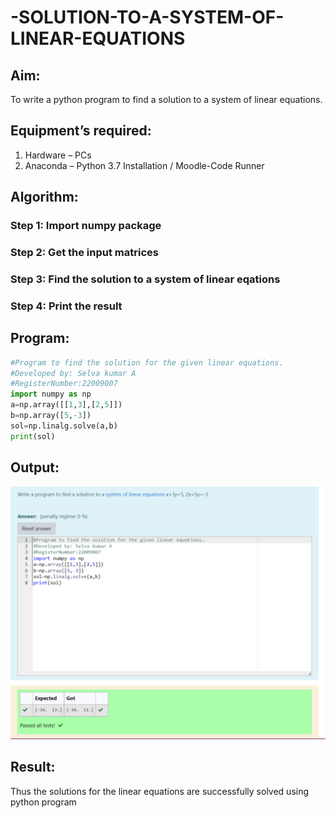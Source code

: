 # -SOLUTION-TO-A-SYSTEM-OF-LINEAR-EQUATIONS

## Aim:
To write a python program to find a solution to a system of linear equations.

## Equipment’s required:
1. 	Hardware – PCs
2. 	Anaconda – Python 3.7 Installation / Moodle-Code Runner

## Algorithm:

### Step 1: Import numpy package
### Step 2: Get the input matrices
### Step 3: Find the solution to a system of linear eqations
### Step 4: Print the result

## Program:
```python
#Program to find the solution for the given linear equations.
#Developed by: Selva kumar A
#RegisterNumber:22009007
import numpy as np
a=np.array([[1,3],[2,5]])
b=np.array([5,-3])
sol=np.linalg.solve(a,b)
print(sol)
```

## Output:
![](System%20of%20linear%20equation.png)

## Result: 
Thus the solutions for the linear equations are successfully solved using python program

